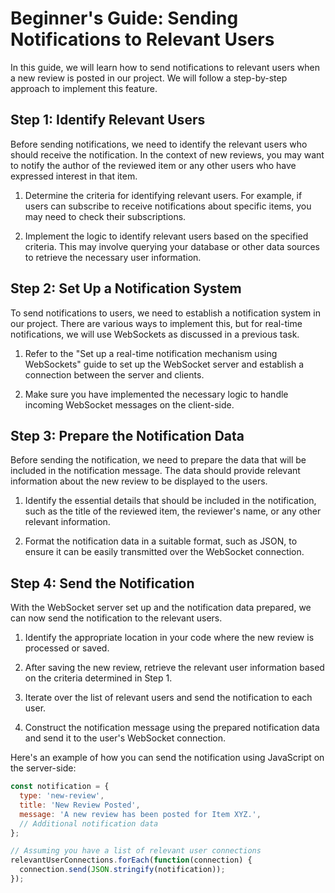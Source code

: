 # Beginner's Guide: Sending Notifications to Relevant Users

In this guide, we will learn how to send notifications to relevant users when a new review is posted in our project. We will follow a step-by-step approach to implement this feature.

## Step 1: Identify Relevant Users
Before sending notifications, we need to identify the relevant users who should receive the notification. In the context of new reviews, you may want to notify the author of the reviewed item or any other users who have expressed interest in that item.

1. Determine the criteria for identifying relevant users. For example, if users can subscribe to receive notifications about specific items, you may need to check their subscriptions.

2. Implement the logic to identify relevant users based on the specified criteria. This may involve querying your database or other data sources to retrieve the necessary user information.

## Step 2: Set Up a Notification System
To send notifications to users, we need to establish a notification system in our project. There are various ways to implement this, but for real-time notifications, we will use WebSockets as discussed in a previous task.

1. Refer to the "Set up a real-time notification mechanism using WebSockets" guide to set up the WebSocket server and establish a connection between the server and clients.

2. Make sure you have implemented the necessary logic to handle incoming WebSocket messages on the client-side.

## Step 3: Prepare the Notification Data
Before sending the notification, we need to prepare the data that will be included in the notification message. The data should provide relevant information about the new review to be displayed to the users.

1. Identify the essential details that should be included in the notification, such as the title of the reviewed item, the reviewer's name, or any other relevant information.

2. Format the notification data in a suitable format, such as JSON, to ensure it can be easily transmitted over the WebSocket connection.

## Step 4: Send the Notification
With the WebSocket server set up and the notification data prepared, we can now send the notification to the relevant users.

1. Identify the appropriate location in your code where the new review is processed or saved.

2. After saving the new review, retrieve the relevant user information based on the criteria determined in Step 1.

3. Iterate over the list of relevant users and send the notification to each user.

4. Construct the notification message using the prepared notification data and send it to the user's WebSocket connection.

Here's an example of how you can send the notification using JavaScript on the server-side:

```javascript
const notification = {
  type: 'new-review',
  title: 'New Review Posted',
  message: 'A new review has been posted for Item XYZ.',
  // Additional notification data
};

// Assuming you have a list of relevant user connections
relevantUserConnections.forEach(function(connection) {
  connection.send(JSON.stringify(notification));
});
```
